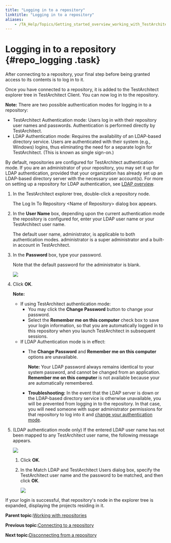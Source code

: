 ```yaml
--- 
title: "Logging in to a repository"
linktitle: "Logging in to a repository"
aliases: 
    - /TA_Help/Topics/Getting_started_overview_working_with_TestArchitect_client_logging.html
---
```

# Logging in to a repository {#repo_logging .task}

After connecting to a repository, your final step before being granted access to its contents is to log in to it.

Once you have connected to a repository, it is added to the TestArchitect explorer tree in TestArchitect Client. You can now log in to the repository.

**Note:** There are two possible authentication modes for logging in to a repository:

-   TestArchitect Authentication mode: Users log in with their repository user names and passwords. Authentication is performed directly by TestArchitect.
-   LDAP Authentication mode: Requires the availability of an LDAP-based directory service. Users are authenticated with their system \(e.g., Windows\) logins, thus eliminating the need for a separate login for TestArchitect. \(This is known as single sign-on.\)

By default, repositories are configured for TestArchitect authentication mode. If you are an administrator of your repository, you may set it up for LDAP authentication, provided that your organization has already set up an LDAP-based directory server with the necessary user account\(s\). For more on setting up a repository for LDAP authentication, see [LDAP overview](ug_LDAP_overview.html).

1.  In the TestArchitect explorer tree, double-click a repository node.

    The Log In To Repository <Name of Repository\> dialog box appears.

2.  In the **User Name** box, depending upon the current authentication mode the repository is configured for, enter your LDAP user name or your TestArchitect user name.

    The default user name, administrator, is applicable to both authentication modes. administrator is a super administrator and a built-in account in TestArchitect.

3.  In the **Password** box, type your password.

    Note that the default password for the administrator is blank.

    ![](../Images/ug_repo_login.png)

4.  Click **OK**.

    **Note:**

    -   If using TestArchitect authentication mode:
        -   You may click the **Change Password** button to change your password.
        -   Select the **Remember me on this computer** check box to save your login information, so that you are automatically logged in to this repository when you launch TestArchitect in subsequent sessions.
    -   If LDAP Authentication mode is in effect:
        -   The **Change Password** and **Remember me on this computer** options are unavailable.

            **Note:** Your LDAP password always remains identical to your system password, and cannot be changed from an application. **Remember me on this computer** is not available because your are automatically remembered.

        -   **Troubleshooting:** In the event that the LDAP server is down or the LDAP-based directory service is otherwise unavailable, you will be prevented from logging in to the repository. In that case, you will need someone with super administrator permissions for that repository to log into it and [change your authentication mode](../../TA_Administration/Topics/adm_users_setting_authentication_mode.html).
5.  \(LDAP authentication mode only\) If the entered LDAP user name has not been mapped to any TestArchitect user name, the following message appears.

    ![](../Images/LDAP_error.png)

    1.  Click **OK**.

    2.  In the Match LDAP and TestArchitect Users dialog box, specify the TestArchitect user name and the password to be matched, and then click **OK**.

        ![](../Images/Match_LDAP_and_TA_users.png)


If your login is successful, that repository's node in the explorer tree is expanded, displaying the projects residing in it.

**Parent topic:**[Working with repositories](../../TA_Help/Topics/Getting_started_overview_working_with_repositories.html)

**Previous topic:**[Connecting to a repository](../../TA_Help/Topics/Getting_started_overview_working_with_TestArchitect_client_connecting.html)

**Next topic:**[Disconnecting from a repository](../../TA_Help/Topics/ug_Repository_disconnecting.html)

